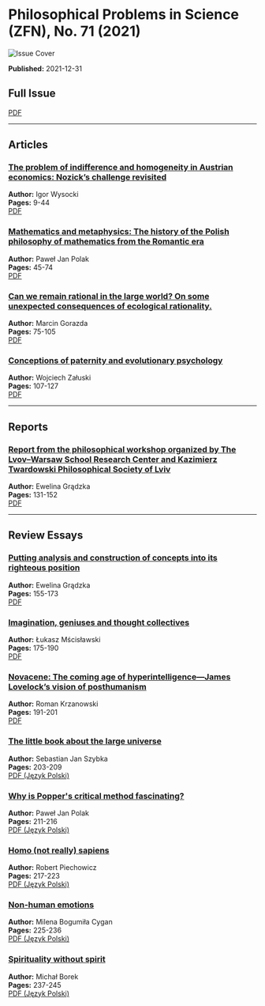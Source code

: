 # Philosophical Problems in Science (ZFN), No. 71 (2021)

![Issue Cover](https://zfn.edu.pl/public/journals/1/cover_issue_37_en_US.jpg)

**Published:** 2021-12-31  

## Full Issue
[PDF](https://zfn.edu.pl/index.php/zfn/issue/view/37/53)

---

## Articles
### [The problem of indifference and homogeneity in Austrian economics: Nozick’s challenge revisited](https://zfn.edu.pl/index.php/zfn/article/view/554)  
**Author:** Igor Wysocki  
**Pages:** 9-44  
[PDF](https://zfn.edu.pl/index.php/zfn/article/view/554/539)

### [Mathematics and metaphysics: The history of the Polish philosophy of mathematics from the Romantic era](https://zfn.edu.pl/index.php/zfn/article/view/565)  
**Author:** Paweł Jan Polak  
**Pages:** 45-74  
[PDF](https://zfn.edu.pl/index.php/zfn/article/view/565/540)

### [Can we remain rational in the large world? On some unexpected consequences of ecological rationality.](https://zfn.edu.pl/index.php/zfn/article/view/557)  
**Author:** Marcin Gorazda  
**Pages:** 75-105  
[PDF](https://zfn.edu.pl/index.php/zfn/article/view/557/541)

### [Conceptions of paternity and evolutionary psychology](https://zfn.edu.pl/index.php/zfn/article/view/526)  
**Author:** Wojciech Załuski  
**Pages:** 107-127  
[PDF](https://zfn.edu.pl/index.php/zfn/article/view/526/542)

---

## Reports
### [Report from the philosophical workshop organized by The Lvov–Warsaw School Research Center and Kazimierz Twardowski Philosophical Society of Lviv](https://zfn.edu.pl/index.php/zfn/article/view/572)  
**Author:** Ewelina Grądzka  
**Pages:** 131-152  
[PDF](https://zfn.edu.pl/index.php/zfn/article/view/572/543)

---

## Review Essays
### [Putting analysis and construction of concepts into its righteous position](https://zfn.edu.pl/index.php/zfn/article/view/544)  
**Author:** Ewelina Grądzka  
**Pages:** 155-173  
[PDF](https://zfn.edu.pl/index.php/zfn/article/view/544/544)

### [Imagination, geniuses and thought collectives](https://zfn.edu.pl/index.php/zfn/article/view/566)  
**Author:** Łukasz Mścisławski  
**Pages:** 175-190  
[PDF](https://zfn.edu.pl/index.php/zfn/article/view/566/545)

### [Novacene: The coming age of hyperintelligence—James Lovelock’s vision of posthumanism](https://zfn.edu.pl/index.php/zfn/article/view/555)  
**Author:** Roman Krzanowski  
**Pages:** 191-201  
[PDF](https://zfn.edu.pl/index.php/zfn/article/view/555/546)

### [The little book about the large universe](https://zfn.edu.pl/index.php/zfn/article/view/561)  
**Author:** Sebastian Jan Szybka  
**Pages:** 203-209  
[PDF (Język Polski)](https://zfn.edu.pl/index.php/zfn/article/view/561/547)

### [Why is Popper's critical method fascinating?](https://zfn.edu.pl/index.php/zfn/article/view/570)  
**Author:** Paweł Jan Polak  
**Pages:** 211-216  
[PDF (Język Polski)](https://zfn.edu.pl/index.php/zfn/article/view/570/548)

### [Homo (not really) sapiens](https://zfn.edu.pl/index.php/zfn/article/view/567)  
**Author:** Robert Piechowicz  
**Pages:** 217-223  
[PDF (Język Polski)](https://zfn.edu.pl/index.php/zfn/article/view/567/549)

### [Non-human emotions](https://zfn.edu.pl/index.php/zfn/article/view/524)  
**Author:** Milena Bogumiła Cygan  
**Pages:** 225-236  
[PDF (Język Polski)](https://zfn.edu.pl/index.php/zfn/article/view/524/551)

### [Spirituality without spirit](https://zfn.edu.pl/index.php/zfn/article/view/568)  
**Author:** Michał Borek  
**Pages:** 237-245  
[PDF (Język Polski)](https://zfn.edu.pl/index.php/zfn/article/view/568/552)
